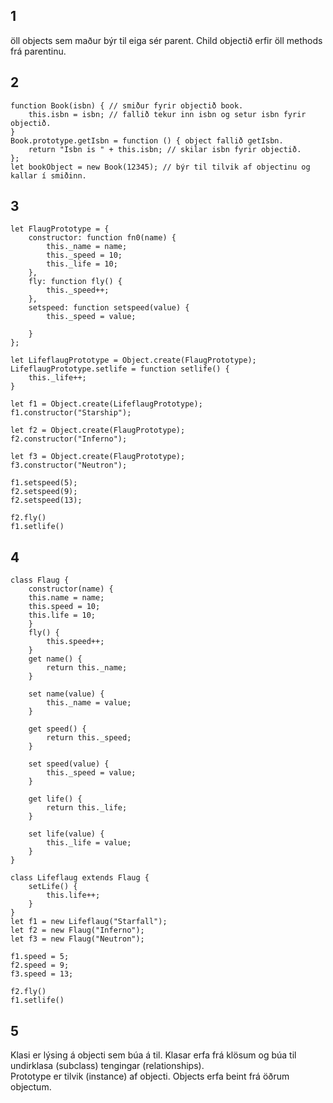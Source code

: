 ## 1
öll objects sem maður býr til eiga sér parent. Child objectið erfir öll methods frá parentinu.
## 2
```
function Book(isbn) { // smiður fyrir objectið book.
    this.isbn = isbn; // fallið tekur inn isbn og setur isbn fyrir objectið.
}
Book.prototype.getIsbn = function () { object fallið getIsbn.
    return "Isbn is " + this.isbn; // skilar isbn fyrir objectið.
};
let bookObject = new Book(12345); // býr til tilvik af objectinu og kallar í smiðinn. 
```
## 3
```
let FlaugPrototype = {
    constructor: function fn0(name) {
        this._name = name;
        this._speed = 10;
        this._life = 10;   
    },
    fly: function fly() {
        this._speed++;
    },
    setspeed: function setspeed(value) {
        this._speed = value;
        
    }
};

let LifeflaugPrototype = Object.create(FlaugPrototype);
LifeflaugPrototype.setlife = function setlife() {
    this._life++;
}

let f1 = Object.create(LifeflaugPrototype);
f1.constructor("Starship");

let f2 = Object.create(FlaugPrototype);
f2.constructor("Inferno");

let f3 = Object.create(FlaugPrototype);
f3.constructor("Neutron");

f1.setspeed(5);
f2.setspeed(9);
f2.setspeed(13);

f2.fly()
f1.setlife()
```
## 4
```
class Flaug {
    constructor(name) {
    this.name = name;
    this.speed = 10;
    this.life = 10;
    }
    fly() {
        this.speed++;
    }
    get name() {
        return this._name;
    }

    set name(value) {
        this._name = value;
    }

    get speed() {
        return this._speed;
    }

    set speed(value) {
        this._speed = value;
    }

    get life() {
        return this._life;
    }

    set life(value) {
        this._life = value;
    }
}

class Lifeflaug extends Flaug {
    setLife() {
        this.life++;
    }
}
let f1 = new Lifeflaug("Starfall");
let f2 = new Flaug("Inferno");
let f3 = new Flaug("Neutron");

f1.speed = 5;
f2.speed = 9;
f3.speed = 13;

f2.fly()
f1.setlife()

```
## 5
Klasi er lýsing á objecti sem búa á til. Klasar erfa frá klösum og búa til undirklasa (subclass) tengingar (relationships).    
Prototype er tilvik (instance) af objecti. Objects erfa beint frá öðrum objectum.
